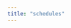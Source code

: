 ```yaml
---
title: "schedules"
---
```

<div class="container mt-4 mb-8" id="all"></div>
<style>
.header{
    font-weight: 600;
    background-color: var(--bs-secondary);
    text-align: center;
    padding-top: 0.5em;
    padding-bottom: 0.5em;
}
.cell{
    text-align:center;
    padding-top: 0.3em;
    padding-bottom: 0.3em;
    border-bottom: 1px solid var(--bs-secondary);
}
</style>
<script>
async function fetchScript(scriptId){
    let script = await fetch('/api/v1/scripts/' + scriptId).then(r => r.json());
    console.log(script);
    return /*html*/`${script.name} <span class="badge rounded-pill text-bg-light">${script.version}</span>`;
}
async function init(){
    let schedules = await fetch('/api/v1/schedules').then(r => r.json());
    console.log(schedules);
    let s = /*html*/`<div class="row">
        <div class="header col" style="border-top-left-radius:1em;">id</div>
        <div class="header col">script</div>
        <div class="header col">timer</div>
        <div class="header col">target</div>
        <div class="header col">last activity</div>
        <div class="header col" style="border-top-right-radius:1em;">next run</div>
    </div>`;
    for(schedule of schedules){
        s += /*html*/`<div class="row">
            <div class="cell col">${schedule.id}</div>
            <div class="cell col" id="x${schedule.script_id}">${await fetchScript(schedule.script_id)}</div>
            <div class="cell col">${schedule.timer.cron || schedule.timer.timestamp}</div>
            <div class="cell col">${schedule.target.host_id || schedule.target.attributes}</div>
            <div class="cell col">${schedule.last_execution}</div>
            <div class="cell col"></div>
        </div>`;
    }
    document.querySelector("#all").innerHTML=s;
}
init()
</script>

